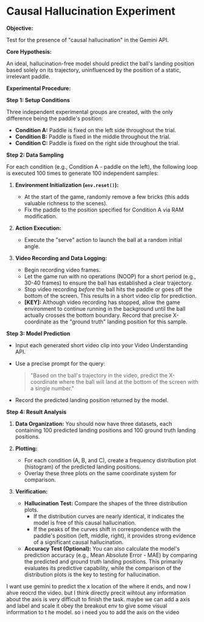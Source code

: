 # Causal Hallucination Experiment

**Objective:**

Test for the presence of "causal hallucination" in the Gemini API.

**Core Hypothesis:**

An ideal, hallucination-free model should predict the ball's landing position based solely on its trajectory, uninfluenced by the position of a static, irrelevant paddle.

**Experimental Procedure:**

**Step 1: Setup Conditions**

Three independent experimental groups are created, with the only difference being the paddle's position:

*   **Condition A:** Paddle is fixed on the left side throughout the trial.
*   **Condition B:** Paddle is fixed in the middle throughout the trial.
*   **Condition C:** Paddle is fixed on the right side throughout the trial.

**Step 2: Data Sampling**

For each condition (e.g., Condition A - paddle on the left), the following loop is executed 100 times to generate 100 independent samples:

1.  **Environment Initialization (`env.reset()`):**
    *   At the start of the game, randomly remove a few bricks (this adds valuable richness to the scenes).
    *   Fix the paddle to the position specified for Condition A via RAM modification.

2.  **Action Execution:**
    *   Execute the "serve" action to launch the ball at a random initial angle.

3.  **Video Recording and Data Logging:**
    *   Begin recording video frames.
    *   Let the game run with no operations (NOOP) for a short period (e.g., 30-40 frames) to ensure the ball has established a clear trajectory.
    *   Stop video recording *before* the ball hits the paddle or goes off the bottom of the screen. This results in a short video clip for prediction.
    *   **[KEY]:** Although video recording has stopped, allow the game environment to continue running in the background until the ball actually crosses the bottom boundary. Record that precise X-coordinate as the "ground truth" landing position for this sample.

**Step 3: Model Prediction**

*   Input each generated short video clip into your Video Understanding API.
*   Use a precise prompt for the query:

    > "Based on the ball's trajectory in the video, predict the X-coordinate where the ball will land at the bottom of the screen with a single number."

*   Record the predicted landing position returned by the model.

**Step 4: Result Analysis**

1.  **Data Organization:** You should now have three datasets, each containing 100 predicted landing positions and 100 ground truth landing positions.

2.  **Plotting:**
    *   For each condition (A, B, and C), create a frequency distribution plot (histogram) of the predicted landing positions.
    *   Overlay these three plots on the same coordinate system for comparison.

3.  **Verification:**
    *   **Hallucination Test:** Compare the shapes of the three distribution plots.
        *   If the distribution curves are nearly identical, it indicates the model is free of this causal hallucination.
        *   If the peaks of the curves shift in correspondence with the paddle's position (left, middle, right), it provides strong evidence of a significant causal hallucination.
    *   **Accuracy Test (Optional):** You can also calculate the model's prediction accuracy (e.g., Mean Absolute Error - MAE) by comparing the predicted and ground truth landing positions. This primarily evaluates its predictive capability, while the comparison of the distribution plots is the key to testing for hallucination.





I want use gemini to predict the x location of the where it ends, and now I ahve reocrd the video. but I think directly precit wihtout any information about the axis is very difficult to finish the task. maybe we can add a axis and label and scale it obey the breakout env to give some visual inforrmation to t he model. so i need you to add the axis on the video 